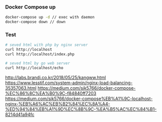 
### Docker Compose up
```sh
docker-compose up -d // exec with daemon
docker-compose down // down
```

### Test
```sh
# seved html with php by nginx server
curl http://localhost
curl http://localhost/index.php

# seved html by go web server
curl http://localhost/echo
```

http://labs.brandi.co.kr/2018/05/25/kangww.html
https://www.lesstif.com/system-admin/nginx-load-balancing-35357063.html
https://medium.com/sjk5766/docker-compose-%EC%86%8C%EA%B0%9C-f84840ff7203
https://medium.com/sjk5766/docker-compose%EB%A1%9C-localhost-nginx-%EB%A6%AC%EB%B2%84%EC%8A%A4-%ED%94%84%EB%A1%9D%EC%8B%9C-%EA%B5%AC%EC%84%B1-8214d41a94fc